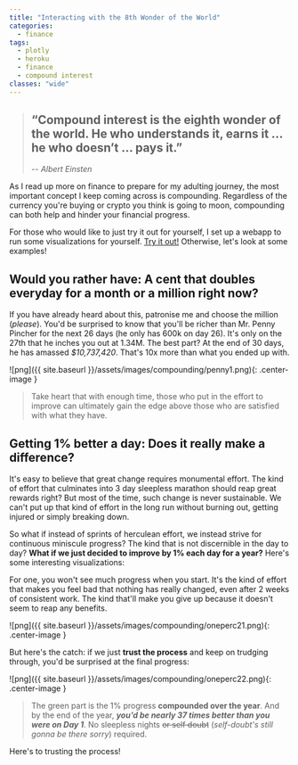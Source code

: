 ```yaml
---
title: "Interacting with the 8th Wonder of the World"
categories:
  - finance
tags:
  - plotly
  - heroku
  - finance
  - compound interest
classes: "wide" 
---
```


> ## “Compound interest is the eighth wonder of the world. He who understands it, earns it … he who doesn’t … pays it.”
>
> -- *Albert Einsten*

As I read up more on finance to prepare for my adulting journey, the most important concept I keep coming across is compounding. Regardless of the currency you're buying or crypto you think is going to moon, compounding can both help and hinder your financial progress.

For those who would like to just try it out for yourself, I set up a webapp to run some visualizations for yourself. [Try it out!](https://compounding.herokuapp.com/) Otherwise, let's look at some examples!

## Would you rather have: A cent that doubles everyday for a month or **a million** right now?
If you have already heard about this, patronise me and choose the million (*please*). You'd be surprised to know that you'll be richer than Mr. Penny Pincher for the next 26 days (he only has 600k on day 26). It's only on the 27th that he inches you out at 1.34M. The best part? At the end of 30 days, he has amassed *$10,737,420*. That's 10x more than what you ended up with. 

![png]({{ site.baseurl }}/assets/images/compounding/penny1.png){: .center-image }

> Take heart that with enough time, those who put in the effort to improve can ultimately gain the edge above those who are satisfied with what they have.

## Getting 1% better a day: Does it really make a difference?
It's easy to believe that great change requires monumental effort. The kind of effort that culminates into 3 day sleepless marathon should reap great rewards right? But most of the time, such change is never sustainable. We can't put up that kind of effort in the long run without burning out, getting injured or simply breaking down.

So what if instead of sprints of herculean effort, we instead strive for continuous miniscule progress? The kind that is not discernible in the day to day? **What if we just decided to improve by 1% each day for a year?** Here's some interesting visualizations:

For one, you won't see much progress when you start. It's the kind of effort that makes you feel bad that nothing has really changed, even after 2 weeks of consistent work. The kind that'll make you give up because it doesn't seem to reap any benefits.

![png]({{ site.baseurl }}/assets/images/compounding/oneperc21.png){: .center-image }

But here's the catch: if we just **trust the process** and keep on trudging through, you'd be surprised at the final progress:

![png]({{ site.baseurl }}/assets/images/compounding/oneperc22.png){: .center-image }

> The green part is the 1% progress **compounded over the year**. And by the end of the year, ***you'd be nearly 37 times better than you were on Day 1***. No sleepless nights ~~or self doubt~~ (*self-doubt's still gonna be there sorry*) required.

Here's to trusting the process!
